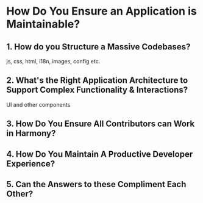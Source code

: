 # How Do You Ensure an Application is Maintainable?

## 1. How do you Structure a Massive Codebases?

js, css, html, i18n, images, config etc.

## 2. What's the Right Application Architecture to Support Complex Functionality & Interactions?

UI and other components

## 3. How Do You Ensure All Contributors can Work in Harmony?

## 4. How Do You Maintain A Productive Developer Experience?

## 5. Can the Answers to these Compliment Each Other?
